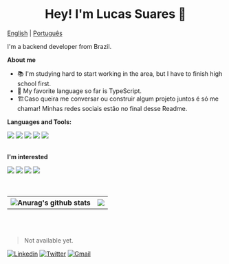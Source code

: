 <h1 align="center">Hey! I'm Lucas Suares 👋</h1>

[English](README.md) | [Português](README-pt_br.md)

I'm a backend developer from Brazil.

**About me**

- 📚 I'm studying hard to start working in the area, but I have to finish high school first.
- 💖 My favorite language so far is TypeScript.
- 🏗️Caso queira me conversar ou construir algum projeto juntos é só me chamar! Minhas redes sociais estão no final desse Readme.

**Languages and Tools:**

<div>
  <img src="https://img.shields.io/badge/JavaScript-323330?style=for-the-badge&logo=javascript&logoColor=F7DF1E">
  <img src="https://img.shields.io/badge/TypeScript-007ACC?style=for-the-badge&logo=typescript&logoColor=white">
  <img src="https://img.shields.io/badge/Node.js-339933?style=for-the-badge&logo=nodedotjs&logoColor=white">
  <img src="https://img.shields.io/badge/Git-F05032?style=for-the-badge&logo=git&logoColor=white">
  <img src="https://img.shields.io/badge/Express.js-000000?style=for-the-badge&logo=express&logoColor=white">
</div>

<br>

**I'm interested**

<div>
  <img src="https://img.shields.io/badge/Python-3776AB?style=for-the-badge&logo=python&logoColor=white">
  <img src="https://img.shields.io/badge/C%23-239120?style=for-the-badge&logo=c-sharp&logoColor=white">
  <img src="https://img.shields.io/badge/prisma-1B222D?style=for-the-badge&logo=prisma&logoColor=white">
  <img src="https://img.shields.io/badge/GraphQl-E10098?style=for-the-badge&logo=graphql&logoColor=white">
</div>

<br>
<br>

<table>
  <tr>
    <th>
      <img
        align="center"
        src="https://github-readme-stats-lucassuares-01.vercel.app/api?username=Suares01&show_icons=true&include_all_commits=true&theme=buefy&hide_border=true"
        alt="Anurag's github stats"
      />
    </th>
    <th>
      <img
        align="center"
        src="https://github-readme-stats-lucassuares-01.vercel.app/api/top-langs/?username=Suares01&layout=compact&theme=buefy&hide_border=true"
      />
    </th>
  </tr>
</table>

<br>
<br>

> Not available yet.

[![Linkedin](https://img.shields.io/badge/Linkedin-0D0D0D?style=flat&labelColor=0D0D0D&logo=Linkedin&Color=white)](#)
[![Twitter](https://img.shields.io/badge/Twitter-0D0D0D?style=flat&labelColor=0D0D0D&logo=Twitter&Color=white)](#)
[![Gmail](https://img.shields.io/badge/Gmail-0D0D0D?style=flat&labelColor=0D0D0D&logo=Gmail&Color=white)](#)
